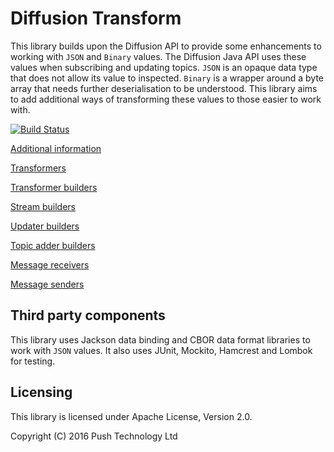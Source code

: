 # Diffusion Transform

This library builds upon the Diffusion API to provide some enhancements to working with `JSON` and `Binary` values.
The Diffusion Java API uses these values when subscribing and updating topics. `JSON` is an opaque data type that does
not allow its value to inspected. `Binary` is a wrapper around a byte array that needs further deserialisation to be
understood. This library aims to add additional ways of transforming these values to those easier to work with.

[![Build Status](https://travis-ci.org/pushtechnology/diffusion-transform.svg?branch=master)](https://travis-ci.org/pushtechnology/diffusion-transform)

[Additional information](https://pushtechnology.github.io/diffusion-transform/)

[Transformers](https://pushtechnology.github.io/diffusion-transform/transformers/transformers.html)

[Transformer builders](https://pushtechnology.github.io/diffusion-transform/transformers/transformer-builders.html)

[Stream builders](https://pushtechnology.github.io/diffusion-transform/streams/stream-builders.html)

[Updater builders](https://pushtechnology.github.io/diffusion-transform/updaters/updater-builders.html)

[Topic adder builders](https://pushtechnology.github.io/diffusion-transform/topic-adders/topic-adder-builders.html)

[Message receivers](https://pushtechnology.github.io/diffusion-transform/messaging/message-receiver-builders.html)

[Message senders](https://pushtechnology.github.io/diffusion-transform/messaging/message-sender-builders.html)

## Third party components

This library uses Jackson data binding and CBOR data format libraries to work with `JSON` values.
It also uses JUnit, Mockito, Hamcrest and Lombok for testing.

## Licensing

This library is licensed under Apache License, Version 2.0.

Copyright (C) 2016 Push Technology Ltd
